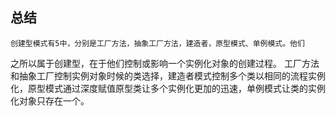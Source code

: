 ## 总结
    创建型模式有5中，分别是工厂方法，抽象工厂方法，建造者，原型模式、单例模式。他们
之所以属于创建型，在于他们控制或影响一个实例化对象的创建过程。
    工厂方法和抽象工厂控制实例对象时候的类选择，建造者模式控制多个类以相同的流程实例化，原型模式通过深度赋值原型类让多个实例化更加的迅速，单例模式让类的实例化对象只存在一个。
    
